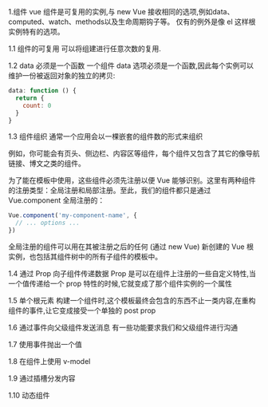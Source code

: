 1.组件
vue 组件是可复用的实例,与 new Vue 接收相同的选项,例如data、computed、watch、methods以及生命周期钩子等。
 仅有的例外是像 el 这样根实例特有的选项。 

1.1 组件的可复用
可以将组建进行任意次数的复用.






1.2 data 必须是一个函数
一个组件 data 选项必须是一个函数,因此每个实例可以维护一份被返回对象的独立的拷贝:
```javascript
data: function () {
  return {
    count: 0
  }
}
```


1.3 组件组织
通常一个应用会以一棵嵌套的组件数的形式来组织

例如，你可能会有页头、侧边栏、内容区等组件，每个组件又包含了其它的像导航链接、博文之类的组件。

为了能在模板中使用，这些组件必须先注册以便 Vue 能够识别。这里有两种组件的注册类型：全局注册和局部注册。至此，我们的组件都只是通过 Vue.component 全局注册的：

```javascript
Vue.component('my-component-name', {
  // ... options ...
})

```
全局注册的组件可以用在其被注册之后的任何 (通过 new Vue) 新创建的 Vue 根实例，也包括其组件树中的所有子组件的模板中。





1.4 通过 Prop 向子组件传递数据
Prop 是可以在组件上注册的一些自定义特性,当一个值传递给一个 prop 特性的时候,它就变成了那个组件实例的一个属性



1.5 单个根元素
构建一个组件时,这个模板最终会包含的东西不止一类内容,在重构组件的事件,让它变成接受一个单独的 post prop


1.6 通过事件向父级组件发送消息
  有一些功能要求我们和父级组件进行沟通

1.7 使用事件抛出一个值



1.8 在组件上使用 v-model


1.9 通过插槽分发内容

1.10 动态组件






